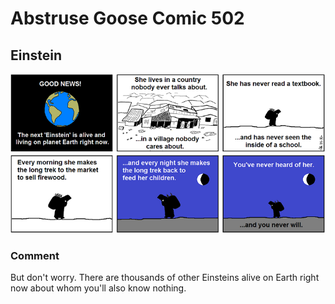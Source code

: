 # Abstruse Goose Comic 502
## Einstein

![image](my_version_of_depressing_comic_week.png)
### Comment
But don't worry.  There are thousands of other Einsteins alive on Earth right now about whom you'll also know nothing.
